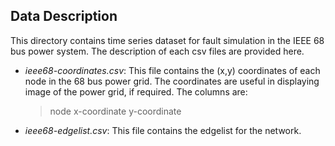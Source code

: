 ## Data Description

This directory contains time series dataset for fault simulation in the IEEE 68 bus power system. The description of each csv files are provided here.

- _ieee68-coordinates.csv_: This file contains the (x,y) coordinates of each node in the 68 bus power grid. The coordinates are useful in displaying image of the power grid, if required. The columns are:
    > node       x-coordinate       y-coordinate
- _ieee68-edgelist.csv_: This file contains the edgelist for the network.